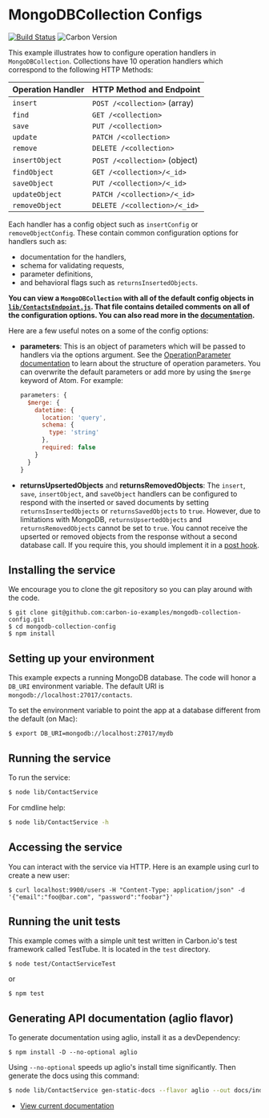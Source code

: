 # MongoDBCollection Configs

[![Build Status](https://img.shields.io/travis/carbon-io-examples/mongodb-collection-config/master.svg?style=flat-square)](https://travis-ci.org/carbon-io-examples/mongodb-collection-config) ![Carbon Version](https://img.shields.io/badge/carbon--io-0.7-blue.svg?style=flat-square)


This example illustrates how to configure operation handlers in `MongoDBCollection`. Collections have 10 operation handlers which correspond to the following HTTP Methods:

|  Operation Handler  |    HTTP Method and Endpoint    |
|---------------------|--------------------------------|
| `insert`            | `POST /<collection>` (array)   |
| `find`              | `GET /<collection>`            |
| `save`              | `PUT /<collection>`            |
| `update`            | `PATCH /<collection>`          |
| `remove`            | `DELETE /<collection>`         |
| `insertObject`      | `POST /<collection>` (object)  |
| `findObject`        | `GET /<collection>/<_id>`      |
| `saveObject`        | `PUT /<collection>/<_id>`      |
| `updateObject`      | `PATCH /<collection>/<_id>`    |
| `removeObject`      | `DELETE /<collection>/<_id>`   |

Each handler has a config object such as `insertConfig` or `removeObjectConfig`. These contain common configuration options for handlers such as:

- documentation for the handlers,
- schema for validating requests,
- parameter definitions,
- and behavioral flags such as `returnsInsertedObjects`.

**You can view a `MongoDBCollection` with all of the default config objects in [`lib/ContactsEndpoint.js`](lib/ContactsEndpoint.js). That file contains detailed comments on all of the configuration options. You can also read more in the [documentation](https://docs.carbon.io/en/master/packages/carbond/docs/ref/carbond.collections.CollectionOperationConfig.html).**

Here are a few useful notes on a some of the config options:

- **parameters**: This is an object of parameters which will be passed to handlers via the options argument. See the [OperationParameter documentation](https://docs.carbon.io/en/master/packages/carbond/docs/ref/carbond.OperationParameter.html) to learn about the structure of operation parameters. You can overwrite the default parameters or add more by using the `$merge` keyword of Atom. For example:

    ```js
    parameters: {
      $merge: {
        datetime: {
          location: 'query',
          schema: {
            type: 'string'
          },
          required: false
        }
      }
    }
    ```

- **returnsUpsertedObjects** and **returnsRemovedObjects**: The `insert`, `save`, `insertObject`, and `saveObject` handlers can be configured to respond with the inserted or saved documents by setting `returnsInsertedObjects` or `returnsSavedObjects` to `true`. However, due to limitations with MongoDB, `returnsUpsertedObjects` and `returnsRemovedObjects` cannot be set to `true`. You cannot receive the upserted or removed objects from the response without a second database call. If you require this, you should implement it in a [post hook](https://docs.carbon.io/en/master/packages/carbond/docs/guide/collections/collection-operation-hooks.html).

## Installing the service

We encourage you to clone the git repository so you can play around
with the code.

```
$ git clone git@github.com:carbon-io-examples/mongodb-collection-config.git
$ cd mongodb-collection-config
$ npm install
```

## Setting up your environment

This example expects a running MongoDB database. The code will honor a `DB_URI` environment variable. The default URI is
`mongodb://localhost:27017/contacts`.

To set the environment variable to point the app at a database different from the default (on Mac):
```
$ export DB_URI=mongodb://localhost:27017/mydb
```

## Running the service

To run the service:

```sh
$ node lib/ContactService
```

For cmdline help:

```sh
$ node lib/ContactService -h
```

## Accessing the service

You can interact with the service via HTTP. Here is an example using curl to create a new user:

```
$ curl localhost:9900/users -H "Content-Type: application/json" -d '{"email":"foo@bar.com", "password":"foobar"}'
```

## Running the unit tests

This example comes with a simple unit test written in Carbon.io's test framework called TestTube. It is located in the `test` directory.

```
$ node test/ContactServiceTest
```

or

```
$ npm test
```

## Generating API documentation (aglio flavor)

To generate documentation using aglio, install it as a devDependency:

```
$ npm install -D --no-optional aglio
```

Using `--no-optional` speeds up aglio's install time significantly. Then generate the docs using this command:

```sh
$ node lib/ContactService gen-static-docs --flavor aglio --out docs/index.html
```

* [View current documentation](
http://htmlpreview.github.io/?https://raw.githubusercontent.com/carbon-io-examples/mongodb-collection-config/blob/carbon-0.7/docs/index.html)
